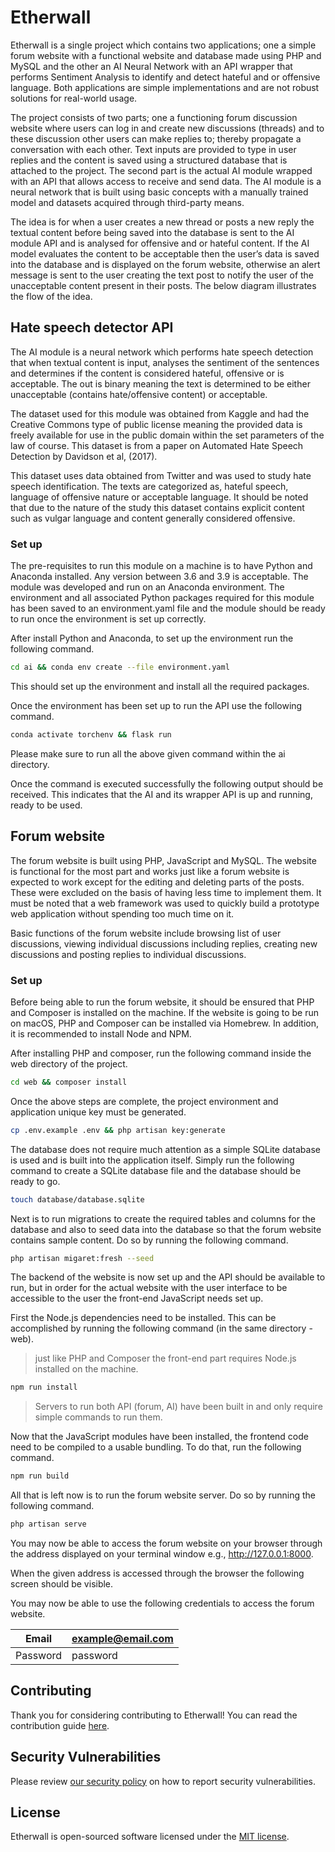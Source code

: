 # Etherwall

Etherwall is a single project which contains two applications; one a simple forum website with a functional website and database made using PHP and MySQL and the other an AI Neural Network with an API wrapper that performs Sentiment Analysis to identify and detect hateful and or offensive language. Both applications are simple implementations and are not robust solutions for real-world usage.

The project consists of two parts; one a functioning forum discussion website where users can log in and create new discussions (threads) and to these discussion other users can make replies to; thereby propagate a conversation with each other. Text inputs are provided to type in user replies and the content is saved using a structured database that is attached to the project. The second part is the actual AI module wrapped with an API that allows access to receive and send data. The AI module is a neural network that is built using basic concepts with a manually trained model and datasets acquired through third-party means.

The idea is for when a user creates a new thread or posts a new reply the textual content before being saved into the database is sent to the AI module API and is analysed for offensive and or hateful content. If the AI model evaluates the content to be acceptable then the user’s data is saved into the database and is displayed on the forum website, otherwise an alert message is sent to the user creating the text post to notify the user of the unacceptable content present in their posts. The below diagram illustrates the flow of the idea.

## Hate speech detector API

The AI module is a neural network which performs hate speech detection that when textual content is input, analyses the sentiment of the sentences and determines if the content is considered hateful, offensive or is acceptable. The out is binary meaning the text is determined to be either unacceptable (contains hate/offensive content) or acceptable.

The dataset used for this module was obtained from Kaggle and had the Creative Commons type of public license meaning the provided data is freely available for use in the public domain within the set parameters of the law of course. This dataset is from a paper on Automated Hate Speech Detection by Davidson et al, (2017).

This dataset uses data obtained from Twitter and was used to study hate speech identification. The texts are categorized as, hateful speech, language of offensive nature or acceptable language. It should be noted that due to the nature of the study this dataset contains explicit content such as vulgar language and content generally considered offensive.

### Set up

The pre-requisites to run this module on a machine is to have Python and Anaconda installed. Any version between 3.6 and 3.9 is acceptable. The module was developed and run on an Anaconda environment. The environment and all associated Python packages required for this module has been saved to an environment.yaml file and the module should be ready to run once the environment is set up correctly.

After install Python and Anaconda, to set up the environment run the following command.

```bash
cd ai && conda env create --file environment.yaml
```

This should set up the environment and install all the required packages.

Once the environment has been set up to run the API use the following command.

```bash
conda activate torchenv && flask run
```

Please make sure to run all the above given command within the ai directory.

Once the command is executed successfully the following output should be received. This indicates that the AI and its wrapper API is up and running, ready to be used.

## Forum website

The forum website is built using PHP, JavaScript and MySQL. The website is functional for the most part and works just like a forum website is expected to work except for the editing and deleting parts of the posts. These were excluded on the basis of having less time to implement them. It must be noted that a web framework was used to quickly build a prototype web application without spending too much time on it.

Basic functions of the forum website include browsing list of user discussions, viewing individual discussions including replies, creating new discussions and posting replies to individual discussions.

### Set up

Before being able to run the forum website, it should be ensured that PHP and Composer is installed on the machine. If the website is going to be run on macOS, PHP and Composer can be installed via Homebrew. In addition, it is recommended to install Node and NPM.

After installing PHP and composer, run the following command inside the web directory of the project.

```bash
cd web && composer install
```

Once the above steps are complete, the project environment and application unique key must be generated.

```bash
cp .env.example .env && php artisan key:generate
```

The database does not require much attention as a simple SQLite database is used and is built into the application itself. Simply run the following command to create a SQLite database file and the database should be ready to go.

```bash
touch database/database.sqlite
```

Next is to run migrations to create the required tables and columns for the database and also to seed data into the database so that the forum website contains sample content. Do so by running the following command.

```bash
php artisan migaret:fresh --seed
```

The backend of the website is now set up and the API should be available to run, but in order for the actual website with the user interface to be accessible to the user the front-end JavaScript needs set up.

First the Node.js dependencies need to be installed. This can be accomplished by running the following command (in the same directory - web).

> just like PHP and Composer the front-end part requires Node.js installed on the machine.

```bash
npm run install
```

> Servers to run both API (forum, AI) have been built in and only require simple commands to run them.

Now that the JavaScript modules have been installed, the frontend code need to be compiled to a usable bundling. To do that, run the following command.

```bash
npm run build
```

All that is left now is to run the forum website server. Do so by running the following command.

```bash
php artisan serve
```

You may now be able to access the forum website on your browser through the address displayed on your terminal window e.g., <http://127.0.0.1:8000>.

When the given address is accessed through the browser the following screen should be visible.

You may now be able to use the following credentials to access the forum website.

| Email      | example@email.com |
| ----------- | ----------- |
| Password   | password |

## Contributing

Thank you for considering contributing to Etherwall! You can read the contribution guide [here](.github/CONTRIBUTING.md).

## Security Vulnerabilities

Please review [our security policy](https://github.com/Thavarshan/etherwall/security/policy) on how to report security vulnerabilities.

## License

Etherwall is open-sourced software licensed under the [MIT license](LICENSE).
